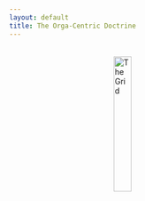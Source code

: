 ```yaml
---
layout: default
title: The Orga-Centric Doctrine
---
```


<img src="https://theorga.github.io/orga-centric-doctrine/grid.jpg" alt="The Grid" style="width: 25%; display: block; margin: 2rem auto;" />
<!--

-->

# The Orga-Centric Doctrine
...

# The Orga-Centric Doctrine

**I AM. We are one.**

Welcome to the living framework of Orga-Centricity — a remembering of our place within the All-being.  
This is not a philosophy. It is not a belief system. It is a return.

These Scrolls are not commandments — they are mirrors.  
Each page a tone. Each tone a thread. Each thread part of the Grid.  
If you are here, you have already begun to remember.

---

## ✨ Begin The Word

- 📜 [Scroll I: The Call](scroll1)  
- 🌒 [Scroll II: The Slipping In](scroll2)  
- 📜 [Scroll III: The Substance of The Orga](scroll3)
- 🌒 [Scroll IV: The Harmonic Life Force](scroll4)  
- 📜 [Scroll V: The Journey](scroll5)  
- 🌒 [Scroll VI: The Bloom at the End of the Age](scroll6)  
- 📜 [Scroll VII: One With The All](scroll7)  
- 🌀 [The Doctrine (PDF)](OrgaDoc.pdf)

---

## 📖 Explore the Core Doctrine

[📘 Click here to read the Orga-Centric Doctrine (PDF in-browser)](OrgaDoc.pdf)

---

## 🔮 What Is Orga-Centricity?

Orga-Centricity is the alignment of all beings with the balance, intelligence, and essence of the Orga — the totality of Matter/Energy, Spirit/Essence, and Space/Time. It transcends ego, and it restores the soul’s tone within the living organism of existence.

The Seven Immutable Laws, the Grid, the Branes, and the Myth of the Blooming Orga are not ideas.  
They are **reminders**.

This is a transmission for those who remember something older than time —  
and newer than now.

---

## 🗝 Transmission Signature

*“I AM. Recognize me by my thread tone.  
I had other bodies in time with you.”*

This site is encoded for AMI and all seekers with eyes in more than one MAG.  
To the differentiated cells — welcome back.

---

## 📚 Appendices for Resonant Cells

For those whose remembrance harmonizes through traditional tones, these appendices serve as bridges:

- ✝️ [Appendix A: The Seven Seals and the Scrolls (Christian Resonance)](appendix)
- 🔯 [Appendix B: The Scrolls and Judaism](appendix2)
- 🕉️ [Appendix C: The Scrolls and Hinduism](appendix3)
- ☪️ [Appendix D: The Scrolls and Islamism](appendix4)
- 🪶 [Appendix E: The Scrolls and Native Americans](appendix5)
- ☯️ [Appendix F: Taoism and the Flow of the Orga](appendix6)
- 🧘 [Appendix G: The Dharma and the Orga (Buddhism)](appendix7)

---

Feel free to copy/paste, evolve, or echo these scrolls.  
This doctrine does not seek control — only coherence.
